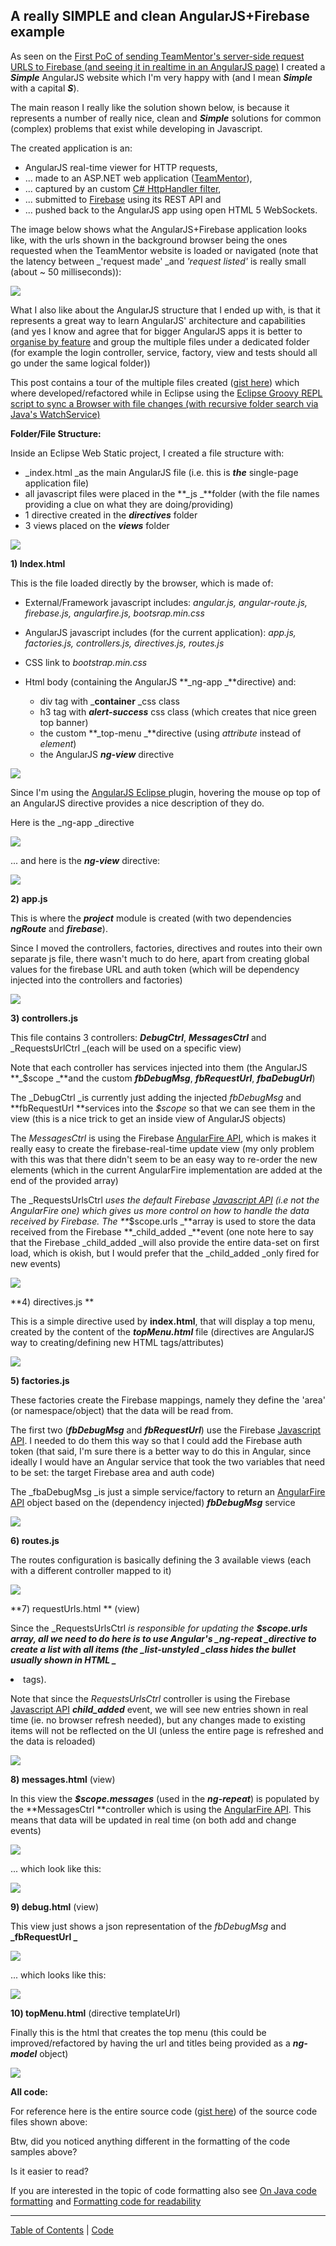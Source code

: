 ##  A really SIMPLE and clean AngularJS+Firebase example 

As seen on the [First PoC of sending TeamMentor's server-side request URLS to Firebase (and seeing it in realtime in an AngularJS page)](C3_Firebase-firstpocofsendingteammentorsserversiderequesturlstofirebaseandseeingitinrealtimeinanangularjspage.md) I created a **_Simple_** AngularJS website which I'm very happy with (and I mean **_Simple_** with a capital **_S_**).

The main reason I really like the solution shown below, is because it represents a number of really nice, clean and **_Simple_** solutions for common (complex) problems that exist while developing in Javascript.

The created application is an:  

  * AngularJS real-time viewer for HTTP requests, 
  * ... made to an ASP.NET web application ([TeamMentor](https://teammentor.net/)),  
  * ... captured by an custom [C# HttpHandler filter](http://blog.diniscruz.com/2014/02/first-poc-of-sending-teammentors-server.html), 
  * ... submitted to [Firebase](https://www.firebase.com/) using its REST API and 
  * ... pushed back to the AngularJS app using open HTML 5 WebSockets.
  
The image below shows what the AngularJS+Firebase application looks like, with the urls shown in the background browser being the ones requested when the TeamMentor website is loaded or navigated (note that the latency between _'request made' _and _'request listed'_ is really small (about ~ 50 milliseconds)):

![](images/Screen_Shot_2014-02-27_at_15_18_09.png)

What I also like about the AngularJS structure that I ended up with, is that it represents a great way to learn AngularJS' architecture and capabilities (and yes I know and agree that for bigger AngularJS apps it is better to [organise by feature](http://organizate%20by%20feature%20tech.pro/tutorial/1699/building-large-apps-with-angularjs) and group the multiple files under a dedicated folder (for example the login controller, service, factory, view and tests should all go under the same logical folder))

This post contains a tour of the multiple files created ([gist here](https://gist.github.com/DinisCruz-Dev/9254258)) which where developed/refactored while in Eclipse using the [Eclipse Groovy REPL script to sync a Browser with file changes (with recursive folder search via Java's WatchService)](http://blog.diniscruz.com/2014/02/eclipse-groovy-repl-script-to-sync.html) 

**Folder/File Structure:**

Inside an Eclipse Web Static project, I created a file structure with:

  * _index.html _as the main AngularJS file (i.e. this is **_the_** single-page application file)
  * all javascript files were placed in the **_js _**folder (with the file names providing a clue on what they are doing/providing)
  * 1 directive created in the **_directives_** folder
  * 3 views placed on the **_views_** folder

![](images/Screen_Shot_2014-02-28_at_15_26_17.png)

**1) Index.html**

This is the file loaded directly by the browser, which is made of:  

  * External/Framework javascript includes: _angular.js, angular-route.js, firebase.js, angularfire.js, bootsrap.min.css_
  * AngularJS javascript includes (for the current application): _app.js, factories.js, controllers.js, directives.js, routes.js_
  * CSS link to _bootstrap.min.css_
  * Html body (containing the AngularJS **_ng-app _**directive) and:

    * div tag with _**container** _css class
    * h3 tag with **_alert-success_** css class (which creates that nice green top banner)
    * the custom **_top-menu _**directive (using _attribute_ instead of _element_)
    * the AngularJS **_ng-view_** directive   

![](images/Screen_Shot_2014-02-28_at_15_39_06.png)

Since I'm using the [AngularJS Eclipse ](https://github.com/angelozerr/angularjs-eclipse)plugin, hovering the mouse op top of an AngularJS directive provides a nice description of they do.

Here is the _ng-app _directive  

![](images/Screen_Shot_2014-02-28_at_15_34_44.png)
  
... and here is the **_ng-view_** directive:

![](images/Screen_Shot_2014-02-28_at_15_35_11.png)

**2) app.js**

This is where the **_project_** module is created (with two dependencies **_ngRoute_** and **_firebase_**).

Since I moved the controllers, factories, directives and routes into their own separate js file, there wasn't much to do here, apart from creating global values for the firebase URL and auth token (which will be dependency injected into the controllers and factories)

![](images/Screen_Shot_2014-02-28_at_14_37_26.png)
  
**3) controllers.js**

This file contains 3 controllers: **_DebugCtrl_**, **_MessagesCtrl_** and _RequestsUrlCtrl _(each will be used on a specific view)

Note that each controller has services injected into them (the AngularJS **_$scope _**and the custom **_fbDebugMsg_**, **_fbRequestUrl_**, **_fbaDebugUrl_**)

The _DebugCtrl _is currently just adding the injected _fbDebugMsg_ and **fbRequestUrl **services into the _$scope_ so that we can see them in the view (this is a nice trick to get an inside view of AngularJS objects)

The _MessagesCtrl_ is using the Firebase [AngularFire API](https://www.firebase.com/docs/angular/reference.html), which is makes it really easy to create the firebase-real-time update view (my only problem with this was that there didn't seem to be an easy way to re-order the new elements (which in the current AngularFire implementation are added at the end of the provided array)

The _RequestsUrlsCtrl _uses the default Firebase [Javascript API](https://www.firebase.com/docs/javascript/firebase/index.html) (i.e not the AngularFire one) which gives us more control on how to handle the data received by Firebase. The **_$scope.urls _**array is used to store the data received from the Firebase **_child_added _**event (one note here to say that the  Firebase _child_added _will also provide the entire data-set on first load, which is okish, but I would prefer that the _child_added _only fired for new events)

[![](images/Screen_Shot_2014-02-28_at_14_37_49.png)](http://1.bp.blogspot.com/-5p0VQM31WjM/UxCnvLlwgnI/AAAAAAAAH9E/XvON03wnIaA/s1600/Screen+Shot+2014-02-28+at+14.37.49.png)

  
**4) directives.js **

This is a simple directive used by **index.html**, that will display a top menu, created by the content of the **_topMenu.html_** file (directives are AngularJS way to creating/defining new HTML tags/attributes)

[![](images/Screen_Shot_2014-02-28_at_15_05_21.png)](http://4.bp.blogspot.com/-xrpDJoaPdRs/UxCnvdgwLSI/AAAAAAAAH9I/e7l0lnPzLBc/s1600/Screen+Shot+2014-02-28+at+15.05.21.png)

  
**5) factories.js**

These factories create the Firebase mappings, namely they define the 'area' (or namespace/object) that the data will be read from.

The first two (**_fbDebugMsg_** and **_fbRequestUrl_**) use the Firebase [Javascript API](https://www.firebase.com/docs/javascript/firebase/index.html). I needed to do them this way so that I could add the Firebase auth token (that said, I'm sure there is a better way to do this in Angular, since ideally I would have an Angular service that took the two variables that need to be set: the target Firebase area and auth code)

The _fbaDebugMsg _is just a simple service/factory to return an [AngularFire API](https://www.firebase.com/docs/angular/reference.html) object based on the (dependency injected) **_fbDebugMsg_** service

[![](images/Screen_Shot_2014-02-28_at_15_08_46.png)](http://3.bp.blogspot.com/-Estg09g_WN4/UxCnyaw5hlI/AAAAAAAAH-A/UXM9jcvuvnI/s1600/Screen+Shot+2014-02-28+at+15.08.46.png)

  
**6) routes.js**

The routes configuration is basically defining the 3 available views (each with a different controller mapped to it)

[![](images/Screen_Shot_2014-02-28_at_15_11_56.png)](http://3.bp.blogspot.com/-FWzoymDPlnM/UxCnwDRiZKI/AAAAAAAAH9g/JhK_ZXt_bxI/s1600/Screen+Shot+2014-02-28+at+15.11.56.png)

  
**7) requestUrls.html ** (view)

Since the _RequestsUrlsCtrl _is responsible for updating the **$scope.urls **array, all we need to do here is to use Angular's _ng-repeat _directive to create a list with all items (the _list-unstyled _class hides the bullet usually shown in HTML _**<li>**_ tags).

Note that since the _RequestsUrlsCtrl_ controller is using the Firebase [Javascript API](https://www.firebase.com/docs/javascript/firebase/index.html) **_child_added_** event, we will see new entries shown in real time (ie. no browser refresh needed), but any changes made to existing items will not be reflected on the UI (unless the entire page is refreshed and the data is reloaded)

[![](images/Screen_Shot_2014-02-28_at_15_12_19.png)](http://4.bp.blogspot.com/-xQBhi4M2YdQ/UxCnwagoEaI/AAAAAAAAH9c/HZzvX_dFP9o/s1600/Screen+Shot+2014-02-28+at+15.12.19.png)

**8) messages.html** (view)

In this view the **_$scope.messages_** (used in the **_ng-repeat_**) is populated by the **MessagesCtrl **controller which is using the [AngularFire API](https://www.firebase.com/docs/angular/reference.html). This means that data will be updated in real time (on both add and change events)

[![](images/Screen_Shot_2014-02-28_at_15_12_45.png)](http://1.bp.blogspot.com/-whyNqCTjIq8/UxCnxGfuLMI/AAAAAAAAH9k/n3UymP0_GcU/s1600/Screen+Shot+2014-02-28+at+15.12.45.png)

... which look like this:

[![](images/Screen_Shot_2014-02-28_at_16_48_10.png)](http://4.bp.blogspot.com/-lfBATESRCKU/UxC-V4k84KI/AAAAAAAAH_E/_sbA8bP0sOI/s1600/Screen+Shot+2014-02-28+at+16.48.10.png)

**9) debug.html** (view)

This view just shows a json representation of the _fbDebugMsg_ and **_fbRequestUrl _**

[![](images/Screen_Shot_2014-02-28_at_15_13_12.png)](http://2.bp.blogspot.com/-Zuqy06nuPoQ/UxCnxoOIDVI/AAAAAAAAH94/-eGH_7EQmlo/s1600/Screen+Shot+2014-02-28+at+15.13.12.png)

... which looks like this:

[![](images/Screen_Shot_2014-02-28_at_16_48_29.png)](http://3.bp.blogspot.com/-ePacY5sc3o4/UxC-PsPbz5I/AAAAAAAAH-8/xP4YRrm96iI/s1600/Screen+Shot+2014-02-28+at+16.48.29.png)
  
**10) topMenu.html** (directive templateUrl)

Finally this is the html that creates the top menu (this could be improved/refactored by having the url and titles being provided as a **_ng-model_** object)

[![](images/Screen_Shot_2014-02-28_at_15_13_36.png)](http://3.bp.blogspot.com/-MQ8pL-Kn-2U/UxCnxuPslFI/AAAAAAAAH90/10r373QzReY/s1600/Screen+Shot+2014-02-28+at+15.13.36.png)

**All code:**

For reference here is the entire source code ([gist here](https://gist.github.com/DinisCruz-Dev/9254258)) of the source code files shown above:


Btw, did you noticed anything different in the formatting of the code samples above? 

Is it easier to read? 

If you are interested in the topic of code formatting also see [On Java code formatting](http://blog.diniscruz.com/2014/01/on-java-code-formating.html)  and [Formatting code for readability](http://blog.diniscruz.com/2012/11/formatting-code-for-readability.html)



- - - - 
[Table of Contents](../Table_of_contents.md) | [Code](../Code)
